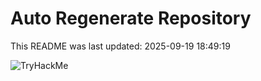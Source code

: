 # Auto Regenerate Repository

This README was last updated: 2025-09-19 18:49:19

 ![TryHackMe](https://tryhackme.com/badge/533634)